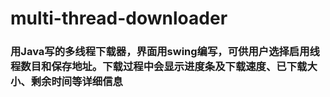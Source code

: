 # multi-thread-downloader
### 用Java写的多线程下载器，界面用swing编写，可供用户选择启用线程数目和保存地址。下载过程中会显示进度条及下载速度、已下载大小、剩余时间等详细信息